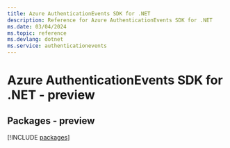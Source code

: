 ```yaml
---
title: Azure AuthenticationEvents SDK for .NET
description: Reference for Azure AuthenticationEvents SDK for .NET
ms.date: 03/04/2024
ms.topic: reference
ms.devlang: dotnet
ms.service: authenticationevents
---
```

# Azure AuthenticationEvents SDK for .NET - preview
## Packages - preview
[!INCLUDE [packages](authenticationevents-index.md)]